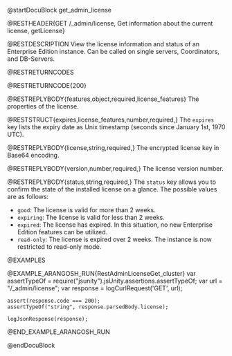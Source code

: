 
@startDocuBlock get_admin_license

@RESTHEADER{GET /_admin/license, Get information about the current license, getLicense}

@RESTDESCRIPTION
View the license information and status of an Enterprise Edition instance.
Can be called on single servers, Coordinators, and DB-Servers.

@RESTRETURNCODES

@RESTRETURNCODE{200}

@RESTREPLYBODY{features,object,required,license_features}
The properties of the license.

@RESTSTRUCT{expires,license_features,number,required,}
The `expires` key lists the expiry date as Unix timestamp (seconds since
January 1st, 1970 UTC).

@RESTREPLYBODY{license,string,required,}
The encrypted license key in Base64 encoding.

@RESTREPLYBODY{version,number,required,}
The license version number.

@RESTREPLYBODY{status,string,required,}
The `status` key allows you to confirm the state of the installed license on a
glance. The possible values are as follows:

- `good`: The license is valid for more than 2 weeks.
- `expiring`: The license is valid for less than 2 weeks.
- `expired`: The license has expired. In this situation, no new
  Enterprise Edition features can be utilized.
- `read-only`: The license is expired over 2 weeks. The instance is now
  restricted to read-only mode.

@EXAMPLES

@EXAMPLE_ARANGOSH_RUN{RestAdminLicenseGet_cluster}
    var assertTypeOf = require("jsunity").jsUnity.assertions.assertTypeOf;
    var url = "/_admin/license";
    var response = logCurlRequest('GET', url);

    assert(response.code === 200);
    assertTypeOf("string", response.parsedBody.license);

    logJsonResponse(response);
@END_EXAMPLE_ARANGOSH_RUN

@endDocuBlock
